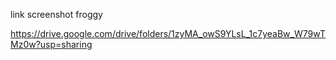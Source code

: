 link screenshot froggy

https://drive.google.com/drive/folders/1zyMA_owS9YLsL_1c7yeaBw_W79wTMz0w?usp=sharing